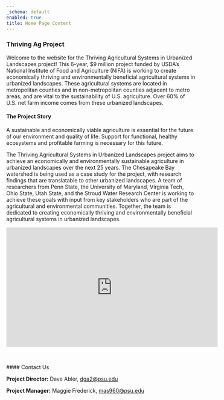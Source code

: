 ```yaml
---
_schema: default
enabled: true
title: Home Page Content
---
```

### Thriving Ag Project

Welcome to the website for the Thriving Agricultural Systems in Urbanized Landscapes project! This 6-year, $9 million project funded by USDA’s National Institute of Food and Agriculture (NIFA) is working to create economically thriving and environmentally beneficial agricultural systems in urbanized landscapes. These agricultural systems are located in metropolitan counties and in non-metropolitan counties adjacent to metro areas, and are vital to the sustainability of U.S. agriculture. Over 60% of U.S. net farm income comes from these urbanized landscapes.

#### The Project Story

A sustainable and economically viable agriculture is essential for the future of our environment and quality of life. Support for functional, healthy ecosystems and profitable farming is necessary for this future.

The Thriving Agricultural Systems in Urbanized Landscapes project aims to achieve an economically and environmentally sustainable agriculture in urbanized landscapes over the next 25 years. The Chesapeake Bay watershed is being used as a case study for the project, with research findings that are translatable to other urbanized landscapes. A team of researchers from Penn State, the University of Maryland, Virginia Tech, Ohio State, Utah State, and the Stroud Water Research Center is working to achieve these goals with input from key stakeholders who are part of the agricultural and environmental communities. Together, the team is dedicated to creating economically thriving and environmentally beneficial agricultural systems in urbanized landscapes.

<iframe width="560" height="315" src="https://www.youtube.com/embed/Ya2YhSjI_mE?si=nKyyQR0HjB1MlWzv" title="YouTube video player" frameborder="0" allow="accelerometer; autoplay; clipboard-write; encrypted-media; gyroscope; picture-in-picture; web-share" referrerpolicy="strict-origin-when-cross-origin" allowfullscreen=""></iframe>

&nbsp;

\#### Contact Us

**Project Director:** Dave Abler, dga2@psu.edu

**Project Manager:** Maggie Frederick, mas960@psu.edu